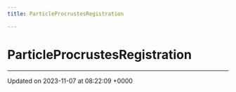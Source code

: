 ```yaml
---
title: ParticleProcrustesRegistration

---
```


# ParticleProcrustesRegistration





-------------------------------

Updated on 2023-11-07 at 08:22:09 +0000